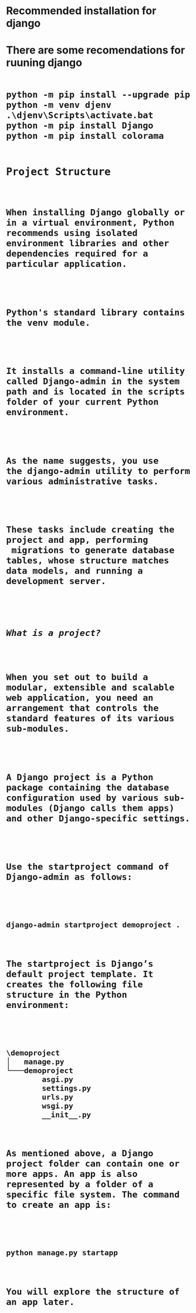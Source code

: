 <h1>Recommended installation for django<h1>
 <p>There are some recomendations for ruuning django</p>

<code>
python -m pip install --upgrade pip
python -m venv djenv
.\djenv\Scripts\activate.bat
python -m pip install Django
python -m pip install colorama

<h3>Project Structure</h3>
<p>When installing Django globally or in a virtual environment, Python recommends using isolated environment libraries and other dependencies required for a particular application.</p>

<p>Python's standard library contains the venv module.</p> 

<p>It installs a command-line utility called Django-admin in the system path and is located in the scripts folder of your current Python environment.</p>

<p>As the name suggests, you use the django-admin utility to perform various administrative tasks.</p> 

<p>These tasks include creating the project and app, performing  migrations to generate database tables, whose structure matches data models, and running a development server.</p>

<h5>What is a project?</h5>
<p>When you set out to build a modular, extensible and scalable web application, you need an arrangement that controls the standard features of its various sub-modules.</p>

<p>A Django project is a Python package containing the database configuration used by various sub-modules (Django calls them apps) and other Django-specific settings.</p>

<p>Use the startproject command of Django-admin as follows:</p>   

<code>
django-admin startproject demoproject .
</code>

<p>The startproject is Django’s default project template. It creates the following file structure in the Python environment:  </p>

<code>
\demoproject 
│   manage.py 
└───demoproject 
        asgi.py 
        settings.py 
        urls.py 
        wsgi.py 
        __init__.py 
</code>

<p>As mentioned above, a Django project folder can contain one or more apps. An app is also represented by a folder of a specific file system. The command to create an app is: </p>

<code>
python manage.py startapp <name of app>
</code>

<p>You will explore the structure of an app later. </p>

